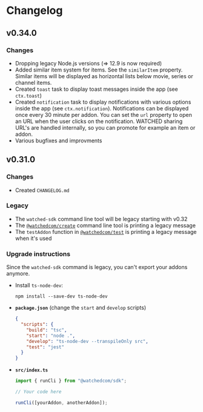 # Changelog

## v0.34.0

### Changes

- Dropping legacy Node.js versions (=> 12.9 is now required)
- Added similar item system for items. See the `similarItem` property. Similar items will be displayed as horizontal lists below movie, series or channel items.
- Created `toast` task to display toast messages inside the app (see `ctx.toast`)
- Created `notification` task to display notifications with various options inside the app (see `ctx.notification`). Notifications can be displayed once every 30 minute per addon. You can set the `url` property to open an URL when the user clicks on the notification. WATCHED sharing URL's are handled internally, so you can promote for example an item or addon.
- Various bugfixes and improvments

## v0.31.0

### Changes

- Created `CHANGELOG.md`

### Legacy

- The `watched-sdk` command line tool will be legacy starting with v0.32
- The [`@watchedcom/create`](packages/create) command line tool is printing a legacy message
- The `testAddon` function in [`@watchedcom/test`](packages/test) is printing a legacy message when it's used

### Upgrade instructions

Since the `watched-sdk` command is legacy, you can't export your addons anymore.

- Install `ts-node-dev`:

  ```shell
  npm install --save-dev ts-node-dev
  ```

- **`package.json`** (change the `start` and `develop` scripts)

  ```json
  {
    "scripts": {
      "build": "tsc",
      "start": "node .",
      "develop": "ts-node-dev --transpileOnly src",
      "test": "jest"
    }
  }
  ```

- **`src/index.ts`**

  ```ts
  import { runCli } from "@watchedcom/sdk";

  // Your code here

  runCli([yourAddon, anotherAddon]);
  ```
